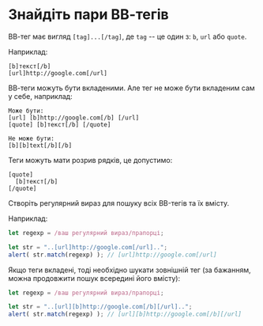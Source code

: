 # Знайдіть пари ВВ-тегів

ВВ-тег має вигляд `[tag]...[/tag]`, де `tag` -- це один з: `b`, `url` або `quote`.

Наприклад:
```
[b]текст[/b]
[url]http://google.com[/url]
```

ВВ-теги можуть бути вкладеними. Але тег не може бути вкладеним сам у себе, наприклад:

```
Може бути:
[url] [b]http://google.com[/b] [/url]
[quote] [b]текст[/b] [/quote]

Не може бути:
[b][b]text[/b][/b]
```

Теги можуть мати розрив рядків, це допустимо:

```
[quote]
  [b]текст[/b]
[/quote]
```

Створіть регулярний вираз для пошуку всіх BB-тегів та їх вмісту.

Наприклад:

```js
let regexp = /ваш регулярний вираз/прапорці;

let str = "..[url]http://google.com[/url]..";
alert( str.match(regexp) ); // [url]http://google.com[/url]
```

Якщо теги вкладені, тоді необхідно шукати зовнішній тег (за бажанням, можна продовжити пошук всередині його вмісту):

```js
let regexp = /ваш регулярний вираз/прапорці;

let str = "..[url][b]http://google.com[/b][/url]..";
alert( str.match(regexp) ); // [url][b]http://google.com[/b][/url]
```
